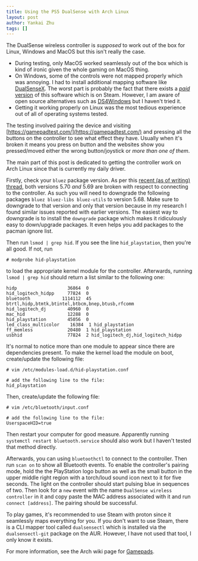 ```yaml
---
title: Using the PS5 DualSense with Arch Linux
layout: post
author: Yankai Zhu
tags: []
---
```


The DualSense wireless controller is *supposed* to work out of the box for Linux, Windows and MacOS but this isn't really the case.

- During testing, only MacOS worked seamlessly out of the box which is kind of ironic given the whole gaming on MacOS thing.
- On Windows, some of the controls were not mapped properly which was annoying. I had to install additional mapping software like [DualSenseX](https://dualsensex.com/download/). The worst part is probably the fact that there exists a [*paid* version](https://store.steampowered.com/app/1812620/DSX/) of this software which is on Steam. However, I am aware of open source alternatives such as [DS4Windows](https://ds4-windows.com/) but I haven't tried it.
- Getting it working properly on Linux was the most tedious experience out of all of operating systems tested.

The testing involved pairing the device and visiting [https://gamepadtest.com/](https://gamepadtest.com/) and pressing all the buttons on the controller to see what effect they have. Usually when it's broken it means you press on button and the websites show you pressed/moved either the wrong button/joystick or *more than one of them*.

The main part of this post is dedicated to getting the controller work on Arch Linux since that is currently my daily driver.

Firstly, check your `bluez` package version. As per this [recent (as of writing) thread](https://bbs.archlinux.org/viewtopic.php?id=288754), both versions 5.70 *and* 5.69 are broken with respect to connecting to the controller. As such you will need to downgrade the following packages `bluez bluez-libs bluez-utils` to version 5.68. Make sure to downgrade to that version and only that version because in my research I found similar issues reported with earlier versions. The easiest way to downgrade is to install the `downgrade` package which makes it ridiculously easy to down/upgrade packages. It even helps you add packages to the pacman ignore list.

Then run `lsmod | grep hid`. If you see the line `hid_playstation`, then you're all good. If not, run
```
# modprobe hid-playstation
```
to load the appropriate kernel module for the controller. Afterwards, running `lsmod | grep hid` should return a list similar to the following one:
```
hidp                   36864  0
hid_logitech_hidpp     77824  0
bluetooth            1114112  45 btrtl,hidp,btmtk,btintel,btbcm,bnep,btusb,rfcomm
hid_logitech_dj        40960  0
mac_hid                12288  0
hid_playstation        45056  0
led_class_multicolor    16384  1 hid_playstation
ff_memless             20480  1 hid_playstation
usbhid                 77824  2 hid_logitech_dj,hid_logitech_hidpp
```
It's normal to notice more than one module to appear since there are dependencies present. To make the kernel load the module on boot, create/update the following file:
```
# vim /etc/modules-load.d/hid-playstation.conf

# add the following line to the file:
hid_playstation
```
Then, create/update the following file:
```
# vim /etc/bluetooth/input.conf

# add the following line to the file:
UserspaceHID=true
```
Then restart your computer for good measure. Apparently running `systemctl restart bluetooth.service` should also work but I haven't tested that method directly.

Afterwards, you can using `bluetoothctl` to connect to the controller. Then run `scan on` to show all Bluetooth events. To enable the controller's pairing mode, hold the the PlayStation logo button as well as the small button in the upper middle right region with a torch/loud sound icon next to it for five seconds. The light on the controller should start pulsing blue in sequences of two. Then look for a `new` event with the name `DualSense wireless controller` in it and copy paste the MAC address associated with it and run `connect [address]`. The pairing should be successful.

To play games, it's recommended to use Steam with proton since it seamlessly maps everything for you. If you don't want to use Steam, there is a CLI mapper tool called `dualsensectl` which is installed via the `dualsensectl-git` package on the AUR. However, I have not used that tool, I only know it exists.

For more information, see the Arch wiki page for [Gamepads](https://wiki.archlinux.org/title/Gamepad).